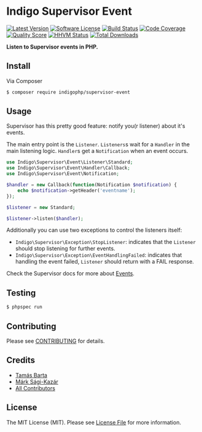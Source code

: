 # Indigo Supervisor Event

[![Latest Version](https://img.shields.io/github/release/indigophp/supervisor-event.svg?style=flat-square)](https://github.com/indigophp/supervisor-event/releases)
[![Software License](https://img.shields.io/badge/license-MIT-brightgreen.svg?style=flat-square)](LICENSE)
[![Build Status](https://img.shields.io/travis/indigophp/supervisor-event/develop.svg?style=flat-square)](https://travis-ci.org/indigophp/supervisor-event)
[![Code Coverage](https://img.shields.io/scrutinizer/coverage/g/indigophp/supervisor-event.svg?style=flat-square)](https://scrutinizer-ci.com/g/indigophp/supervisor-event)
[![Quality Score](https://img.shields.io/scrutinizer/g/indigophp/supervisor-event.svg?style=flat-square)](https://scrutinizer-ci.com/g/indigophp/supervisor-event)
[![HHVM Status](https://img.shields.io/hhvm/indigophp/supervisor-event.svg?style=flat-square)](http://hhvm.h4cc.de/package/indigophp/supervisor-event)
[![Total Downloads](https://img.shields.io/packagist/dt/indigophp/supervisor-event.svg?style=flat-square)](https://packagist.org/packages/indigophp/supervisor-event)

**Listen to Supervisor events in PHP.**


## Install

Via Composer

``` bash
$ composer require indigophp/supervisor-event
```

## Usage

Supervisor has this pretty good feature: notify you(r listener) about it's events.

The main entry point is the `Listener`. `Listeners`s wait for a `Handler` in the main listening logic. `Handler`s get a `Notification` when an event occurs.


``` php
use Indigo\Supervisor\Event\Listener\Standard;
use Indigo\Supervisor\Event\Handler\Callback;
use Indigo\Supervisor\Event\Notification;

$handler = new Callback(function(Notification $notification) {
	echo $notification->getHeader('eventname');
});

$listener = new Standard;

$listener->listen($handler);
```

Additionally you can use two exceptions to control the listeners itself:

- `Indigo\Supervisor\Exception\StopListener`: indicates that the `Listener` should stop listening for further events.
- `Indigo\Supervisor\Exception\EventHandlingFailed`: indicates that handling the event failed, `Listener` should return with a FAIL response.

Check the Supervisor docs for more about [Events](http://supervisord.org/events.htm).


## Testing

``` bash
$ phpspec run
```


## Contributing

Please see [CONTRIBUTING](CONTRIBUTING.md) for details.


## Credits

- [Tamás Barta](https://github.com/TamasBarta)
- [Márk Sági-Kazár](https://github.com/sagikazarmark)
- [All Contributors](https://github.com/indigophp/supervisor-event/contributors)


## License

The MIT License (MIT). Please see [License File](LICENSE) for more information.
